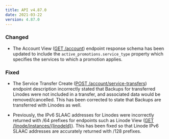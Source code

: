 ```yaml
---
title: API v4.87.0
date: 2021-03-22
version: 4.87.0
---
```


### Changed

- The Account View ([GET /account](/docs/api/account/#account-view)) endpoint response schema has been updated to include the `active_promotions.service_type` property which specifies the services to which a promotion applies.

### Fixed

- The Service Transfer Create ([POST /account/service-transfers](/docs/api/account/#service-transfer-create)) endpoint description incorrectly stated that Backups for transferred Linodes were not included in a transfer, and associated data would be removed/cancelled. This has been corrected to state that Backups are transferred with Linodes as well.

- Previously, the IPv6 SLAAC addresses for Linodes were incorrectly returned with /64 prefixes for endpoints such as Linode View ([GET /linode/instances/{linodeId}](/docs/api/linode-instances/#linode-view)). This has been fixed so that Linode IPv6 SLAAC addresses are accurately returned with /128 prefixes.